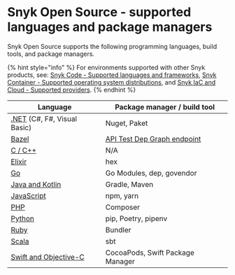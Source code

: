 # Snyk Open Source - supported languages and package managers

Snyk Open Source supports the following programming languages, build tools, and package managers.

{% hint style="info" %}
For environments supported with other Snyk products, see: [Snyk Code - Supported languages and frameworks](../snyk-code/snyk-code-language-and-frameworks-support.md), [Snyk Container - Supported operating system distributions](../snyk-container/how-snyk-container-works/supported-operating-system-distributions.md), and [Snyk IaC and Cloud - Supported providers](../../scan-infrastructure/supported-iac-and-cloud-providers/).
{% endhint %}

| **Language**                                                                                                      | **Package manager / build tool**                                                                    |
| ----------------------------------------------------------------------------------------------------------------- | --------------------------------------------------------------------------------------------------- |
| [.NET](../supported-languages-and-frameworks/.net/#open-source-and-licensing) (C#, F#, Visual Basic)              | Nuget, Paket                                                                                        |
| [Bazel](../supported-languages-and-frameworks/bazel.md)                                                           | [API Test Dep Graph endpoint](https://snyk.docs.apiary.io/#reference/test/dep-graph/test-dep-graph) |
| [C / C++](../supported-languages-and-frameworks/c-c++.md#open-source-and-licensing)                               | N/A                                                                                                 |
| [Elixir](../supported-languages-and-frameworks/elixir.md)                                                         | hex                                                                                                 |
| [Go](../supported-languages-and-frameworks/go.md#open-source-and-licensing)                                       | Go Modules, dep, govendor                                                                           |
| [Java and Kotlin](../supported-languages-and-frameworks/java-and-kotlin.md#open-source-and-licensing)             | Gradle, Maven                                                                                       |
| [JavaScript](../supported-languages-and-frameworks/javascript.md#open-source-and-licensing)                       | npm, yarn                                                                                           |
| [PHP](../supported-languages-and-frameworks/php.md#open-source-and-licensing)                                     | Composer                                                                                            |
| [Python](../supported-languages-and-frameworks/python.md#open-source-and-licensing)                               | pip, Poetry, pipenv                                                                                 |
| [Ruby](../supported-languages-and-frameworks/ruby.md#open-source-and-licensing)                                   | Bundler                                                                                             |
| [Scala](../supported-languages-and-frameworks/scala.md#open-source-and-licensing)                                 | sbt                                                                                                 |
| [Swift and Objective-C](../supported-languages-and-frameworks/swift-and-objective-c.md#open-source-and-licensing) | CocoaPods, Swift Package Manager                                                                    |
